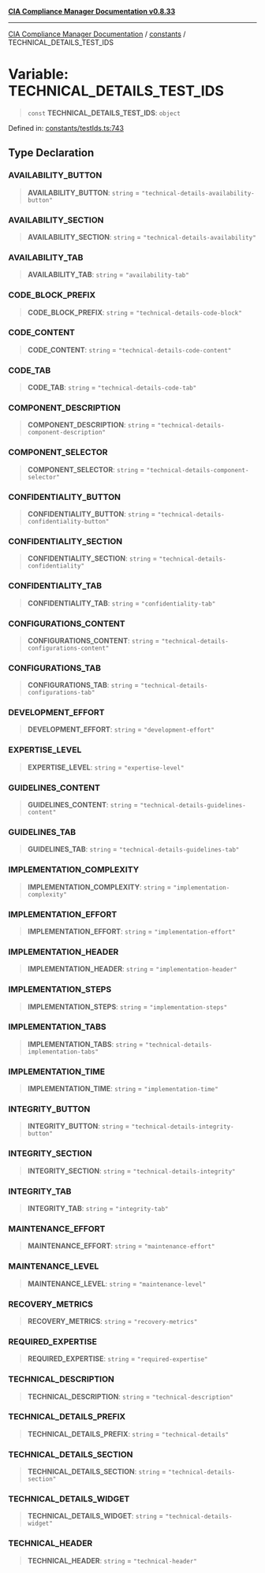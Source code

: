 [**CIA Compliance Manager Documentation v0.8.33**](../../README.md)

***

[CIA Compliance Manager Documentation](../../modules.md) / [constants](../README.md) / TECHNICAL\_DETAILS\_TEST\_IDS

# Variable: TECHNICAL\_DETAILS\_TEST\_IDS

> `const` **TECHNICAL\_DETAILS\_TEST\_IDS**: `object`

Defined in: [constants/testIds.ts:743](https://github.com/Hack23/cia-compliance-manager/blob/1f4f2c51bc48d917eff1eb43881cee05d381f406/src/constants/testIds.ts#L743)

## Type Declaration

### AVAILABILITY\_BUTTON

> **AVAILABILITY\_BUTTON**: `string` = `"technical-details-availability-button"`

### AVAILABILITY\_SECTION

> **AVAILABILITY\_SECTION**: `string` = `"technical-details-availability"`

### AVAILABILITY\_TAB

> **AVAILABILITY\_TAB**: `string` = `"availability-tab"`

### CODE\_BLOCK\_PREFIX

> **CODE\_BLOCK\_PREFIX**: `string` = `"technical-details-code-block"`

### CODE\_CONTENT

> **CODE\_CONTENT**: `string` = `"technical-details-code-content"`

### CODE\_TAB

> **CODE\_TAB**: `string` = `"technical-details-code-tab"`

### COMPONENT\_DESCRIPTION

> **COMPONENT\_DESCRIPTION**: `string` = `"technical-details-component-description"`

### COMPONENT\_SELECTOR

> **COMPONENT\_SELECTOR**: `string` = `"technical-details-component-selector"`

### CONFIDENTIALITY\_BUTTON

> **CONFIDENTIALITY\_BUTTON**: `string` = `"technical-details-confidentiality-button"`

### CONFIDENTIALITY\_SECTION

> **CONFIDENTIALITY\_SECTION**: `string` = `"technical-details-confidentiality"`

### CONFIDENTIALITY\_TAB

> **CONFIDENTIALITY\_TAB**: `string` = `"confidentiality-tab"`

### CONFIGURATIONS\_CONTENT

> **CONFIGURATIONS\_CONTENT**: `string` = `"technical-details-configurations-content"`

### CONFIGURATIONS\_TAB

> **CONFIGURATIONS\_TAB**: `string` = `"technical-details-configurations-tab"`

### DEVELOPMENT\_EFFORT

> **DEVELOPMENT\_EFFORT**: `string` = `"development-effort"`

### EXPERTISE\_LEVEL

> **EXPERTISE\_LEVEL**: `string` = `"expertise-level"`

### GUIDELINES\_CONTENT

> **GUIDELINES\_CONTENT**: `string` = `"technical-details-guidelines-content"`

### GUIDELINES\_TAB

> **GUIDELINES\_TAB**: `string` = `"technical-details-guidelines-tab"`

### IMPLEMENTATION\_COMPLEXITY

> **IMPLEMENTATION\_COMPLEXITY**: `string` = `"implementation-complexity"`

### IMPLEMENTATION\_EFFORT

> **IMPLEMENTATION\_EFFORT**: `string` = `"implementation-effort"`

### IMPLEMENTATION\_HEADER

> **IMPLEMENTATION\_HEADER**: `string` = `"implementation-header"`

### IMPLEMENTATION\_STEPS

> **IMPLEMENTATION\_STEPS**: `string` = `"implementation-steps"`

### IMPLEMENTATION\_TABS

> **IMPLEMENTATION\_TABS**: `string` = `"technical-details-implementation-tabs"`

### IMPLEMENTATION\_TIME

> **IMPLEMENTATION\_TIME**: `string` = `"implementation-time"`

### INTEGRITY\_BUTTON

> **INTEGRITY\_BUTTON**: `string` = `"technical-details-integrity-button"`

### INTEGRITY\_SECTION

> **INTEGRITY\_SECTION**: `string` = `"technical-details-integrity"`

### INTEGRITY\_TAB

> **INTEGRITY\_TAB**: `string` = `"integrity-tab"`

### MAINTENANCE\_EFFORT

> **MAINTENANCE\_EFFORT**: `string` = `"maintenance-effort"`

### MAINTENANCE\_LEVEL

> **MAINTENANCE\_LEVEL**: `string` = `"maintenance-level"`

### RECOVERY\_METRICS

> **RECOVERY\_METRICS**: `string` = `"recovery-metrics"`

### REQUIRED\_EXPERTISE

> **REQUIRED\_EXPERTISE**: `string` = `"required-expertise"`

### TECHNICAL\_DESCRIPTION

> **TECHNICAL\_DESCRIPTION**: `string` = `"technical-description"`

### TECHNICAL\_DETAILS\_PREFIX

> **TECHNICAL\_DETAILS\_PREFIX**: `string` = `"technical-details"`

### TECHNICAL\_DETAILS\_SECTION

> **TECHNICAL\_DETAILS\_SECTION**: `string` = `"technical-details-section"`

### TECHNICAL\_DETAILS\_WIDGET

> **TECHNICAL\_DETAILS\_WIDGET**: `string` = `"technical-details-widget"`

### TECHNICAL\_HEADER

> **TECHNICAL\_HEADER**: `string` = `"technical-header"`
